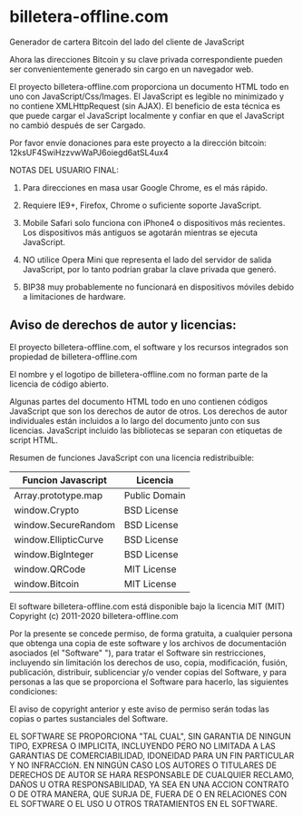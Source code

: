 # billetera-offline.com
Generador de cartera Bitcoin del lado del cliente de JavaScript

Ahora las direcciones Bitcoin y su clave privada correspondiente pueden ser convenientemente
generado sin cargo en un navegador web.

El proyecto billetera-offline.com proporciona un documento HTML todo en uno con
JavaScript/Css/Images. El JavaScript es legible no minimizado y no contiene
XMLHttpRequest (sin AJAX). El beneficio de esta técnica es que puede cargar el
JavaScript localmente y confiar en que el JavaScript no cambió después de ser
Cargado.

Por favor envíe donaciones para este proyecto a la dirección bitcoin: 
12ksUF4SwiHzzvwWaPJ6oiegd6atSL4ux4


NOTAS DEL USUARIO FINAL:

1) Para direcciones en masa usar Google Chrome, es el más rápido.

2) Requiere IE9+, Firefox, Chrome o suficiente soporte JavaScript.

3) Mobile Safari solo funciona con iPhone4 o dispositivos más recientes.
Los dispositivos más antiguos se agotarán mientras se ejecuta JavaScript.

4) NO utilice Opera Mini que representa el lado del servidor de salida JavaScript, por lo tanto
podrían grabar la clave privada que generó.

5) BIP38 muy probablemente no funcionará en dispositivos móviles debido a limitaciones de hardware.

Aviso de derechos de autor y licencias:
---------------------------------------
El proyecto billetera-offline.com, el software y los recursos integrados son propiedad de billetera-offline.com

El nombre y el logotipo de billetera-offline.com no forman parte de la licencia de código abierto.

Algunas partes del documento HTML todo en uno contienen códigos JavaScript que
son los derechos de autor de otros. Los derechos de autor individuales están incluidos
a lo largo del documento junto con sus licencias. JavaScript incluido
las bibliotecas se separan con etiquetas de script HTML.

Resumen de funciones JavaScript con una licencia redistribuible:

Funcion Javascript	|	Licencia
-------------------	|	--------------
Array.prototype.map	|	Public Domain
window.Crypto | BSD License
window.SecureRandom	| BSD License
window.EllipticCurve	|	BSD License
window.BigInteger |	BSD License
window.QRCode | MIT License
window.Bitcoin | MIT License

El software billetera-offline.com está disponible bajo la licencia MIT (MIT)
Copyright (c) 2011-2020 billetera-offline.com

Por la presente se concede permiso, de forma gratuita, a cualquier persona que obtenga
una copia de este software y los archivos de documentación asociados (el
"Software" "), para tratar el Software sin restricciones, incluyendo
sin limitación los derechos de uso, copia, modificación, fusión, publicación,
distribuir, sublicenciar y/o vender copias del Software, y para
personas a las que se proporciona el Software para hacerlo,
las siguientes condiciones:

El aviso de copyright anterior y este aviso de permiso serán
todas las copias o partes sustanciales del Software.

EL SOFTWARE SE PROPORCIONA "TAL CUAL", SIN GARANTIA DE NINGUN TIPO,
EXPRESA O IMPLICITA, INCLUYENDO PERO NO LIMITADA A LAS GARANTIAS DE
COMERCIABILIDAD, IDONEIDAD PARA UN FIN PARTICULAR Y
NO INFRACCIóN. EN NINGÚN CASO LOS AUTORES O TITULARES DE DERECHOS DE AUTOR SE HARA
RESPONSABLE DE CUALQUIER RECLAMO, DAÑOS U OTRA RESPONSABILIDAD, YA SEA EN UNA ACCION
CONTRATO O DE OTRA MANERA, QUE SURJA DE, FUERA DE O EN RELACIONES
CON EL SOFTWARE O EL USO U OTROS TRATAMIENTOS EN EL SOFTWARE.

